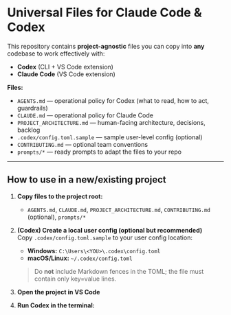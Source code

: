 # Universal Files for Claude Code & Codex

This repository contains **project-agnostic** files you can copy into **any** codebase to work effectively with:
- **Codex** (CLI + VS Code extension)
- **Claude Code** (VS Code extension)

**Files:**
- `AGENTS.md` — operational policy for Codex (what to read, how to act, guardrails)
- `CLAUDE.md` — operational policy for Claude Code
- `PROJECT_ARCHITECTURE.md` — human-facing architecture, decisions, backlog
- `.codex/config.toml.sample` — sample user-level config (optional)
- `CONTRIBUTING.md` — optional team conventions
- `prompts/*` — ready prompts to adapt the files to your repo

---

## How to use in a new/existing project

1. **Copy files to the project root:**
   - `AGENTS.md`, `CLAUDE.md`, `PROJECT_ARCHITECTURE.md`, `CONTRIBUTING.md` (optional), `prompts/*`

2. **(Codex) Create a local user config (optional but recommended)**  
   Copy `.codex/config.toml.sample` to your user config location:
   - **Windows:** `C:\Users\<YOU>\.codex\config.toml`
   - **macOS/Linux:** `~/.codex/config.toml`

   > Do **not** include Markdown fences in the TOML; the file must contain only key=value lines.

3. **Open the project in VS Code**

4. **Run Codex in the terminal:**
